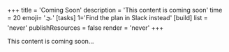 +++
title = 'Coming Soon'
description = 'This content is coming soon'
time = 20
emoji= '🌫️'
[tasks]
    1='Find the plan in Slack instead'
[build]
  list = 'never'
  publishResources = false
  render = 'never'
+++

This content is coming soon...
